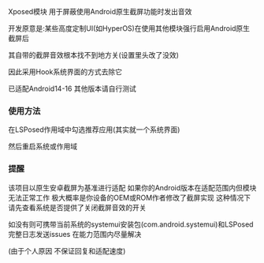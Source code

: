 Xposed模块 用于屏蔽使用Android原生截屏功能时发出音效

开发原意是:某些高度定制UI(如HyperOS)在使用其他模块强行启用Android原生截屏后

其自带的截屏音效根本找不到地方关(设置里头改了没效)

因此采用Hook系统界面的方式去除它

已适配Android14-16 其他版本请自行测试

### 使用方法

在LSPosed作用域中勾选推荐应用(其实就一个系统界面)

然后重启系统或作用域

### 提醒

该项目以原生安卓截屏为基准进行适配 如果你的Android版本在适配范围内但模块无法正常工作 极大概率是你设备的OEM或ROM作者修改了截屏实现 这种情况下请先查看系统是否提供了关闭截屏音效的开关

如没有则可携带当前系统的systemui安装包(com.android.systemui)和LSPosed完整日志发送issues 在能力范围内尽量解决

(由于个人原因 不保证回复和适配速度)